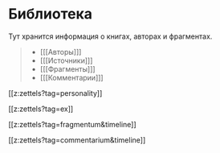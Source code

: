 # Библиотека
Тут хранится информация о книгах, авторах и фрагментах.

>- [[[Авторы]]] 
>- [[[Источники]]]
>- [[[Фрагменты]]]
>- [[[Комментарии]]] 




[[z:zettels?tag=personality]]

[[z:zettels?tag=ex]]

[[z:zettels?tag=fragmentum&timeline]]

[[z:zettels?tag=commentarium&timeline]]
